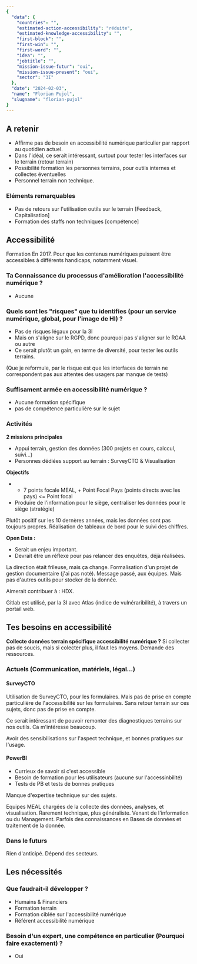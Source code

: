 ```yaml
---
{
  "data": {
    "countries": "",
    "estimated-action-accessibility": "réduite",
    "estimated-knowledge-accessibility": "",
    "first-block": "",
    "first-win": "",
    "first-word": "",
    "idea": "",
    "jobtitle": "",
    "mission-issue-futur": "oui",
    "mission-issue-present": "oui",
    "sector": "3I"
  },
  "date": "2024-02-03",
  "name": "Florian Pujol",
  "slugname": "florian-pujol"
}
---
```


## A retenir

  - Affirme pas de besoin en accessibilité numérique particulier par rapport au quotidien actuel.
  - Dans l'idéal, ce serait intéressant, surtout pour tester les interfaces sur le terrain (retour terrain)
  - Possibilité formation les personnes terrains, pour outils internes et collectes éventuelles
  - Personnel terrain non technique.

### Eléments remarquables
 
 - Pas de retours sur l'utilisation outils sur le terrain [Feedback, Capitalisation]
 - Formation des staffs non techniques [compétence]

## Accessibilité

Formation En 2017.
Pour que les contenus numériques puissent être accessibles à différents handicaps, notamment visuel.

### Ta Connaissance du processus d'amélioration l'accessibilité numérique ?

 - Aucune

### Quels sont les "risques" que tu identifies (pour un service numérique, global, pour l'image de HI) ?

 - Pas de risques légaux pour la 3I
 - Mais on s'aligne sur le RGPD, donc pourquoi pas s'aligner sur le RGAA ou autre 
 - Ce serait plutôt un gain, en terme de diversité, pour tester les outils terrains.  

(Que je reformule, par le risque est que les interfaces de terrain ne correspondent pas aux attentes des usagers par manque de tests)

### Suffisament armée en accessibilité numérique ?

 - Aucune formation spécifique
 - pas de compétence particulière sur le sujet 

### Activités

**2 missions principales**

 - Appui terrain, gestion des données (300 projets en cours, calccul, suivi...)
 - Personnes dédiées support au terrain : SurveyCTO & Visualisation 

**Objectifs**
 - + 7 points focale MEAL, + Point Focal Pays (points directs avec les pays) <= Point focal
 - Produire de l'information pour le siège, centraliser les données pour le siège (stratégie)
 
Plutôt positif sur les 10 dernères années, mais les données sont pas toujours propres. 
Réalisation de tableaux de bord pour le suivi des chiffres.

**Open Data :**

 - Serait un enjeu important. 
 - Devrait être un réflexe pour pas relancer des enquêtes, déjà réalisées. 

La direction était frileuse, mais ça change. Formalisation d'un projet de gestion documentaire (j'ai pas noté). Message passé, aux équipes. Mais pas d'autres outils pour stocker de la donnée.

Aimerait contribuer à : HDX.

Gitlab est utilisé, par la 3I avec Atlas (indice de vulnéraribilité), à travers un portail web.

## Tes besoins en accessibilité

**Collecte données terrain spécifique accessibilité numérique ?**
Si collecter pas de soucis, mais si colecter plus, il faut les moyens. Demande des ressources.

### Actuels (Communication, matériels, légal...)

#### SurveyCTO

Utilisation de SurveyCTO, pour les formulaires. Mais pas de prise en compte particulière de l'accessibilité sur les formulaires.
Sans retour terrain sur ces sujets, donc pas de prise en compte. 

Ce serait intéressant de pouvoir remonter des diagnostiques terrains sur nos outils.
Ca m'intéresse beaucoup.

Avoir des sensibilisations sur l'aspect technique, et bonnes pratiques sur l'usage.  

#### PowerBI

 - Currieux de savoir si c'est accessible
 - Besoin de formation pour les utilisateurs (aucune sur l'accessinbilité)
 - Tests de PB et tests de bonnes pratiques

Manque d'expertise technique sur des sujets.

Equipes MEAL chargées de la collecte des données, analyses, et visualisation.
Rarement technique, plus généraliste. Venant de l'information ou du Management. Parfois des connaissances en Bases de données et traitement de la donnée.

### Dans le futurs

Rien d'anticipé. Dépend des secteurs.

## Les nécessités

### Que faudrait-il développer ?

 - Humains & Financiers
 - Formation terrain 
 - Formation ciblée sur l'accessibilité numérique
 - Référent accessibilité numérique

### Besoin d'un expert, une compétence en particulier (Pourquoi faire exactement) ?

 - Oui
